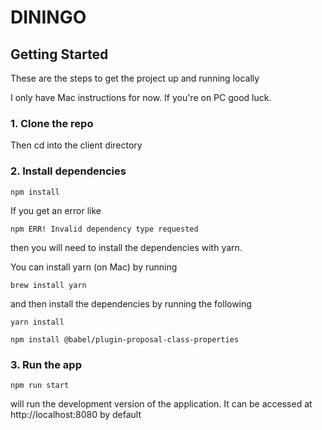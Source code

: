 # DININGO

## Getting Started

These are the steps to get the project up and running locally

I only have Mac instructions for now. If you're on PC good luck.

### 1. Clone the repo

Then cd into the client directory

### 2. Install dependencies

```
npm install
```
If you get an error like 

```
npm ERR! Invalid dependency type requested
```
then you will need to install the dependencies with yarn.

You can install yarn (on Mac) by running 

```
brew install yarn
```
and then install the dependencies by running the following

```
yarn install
```
```
npm install @babel/plugin-proposal-class-properties
```

### 3. Run the app

```
npm run start
```
will run the development version of the application. It can be accessed at http://localhost:8080 by default
